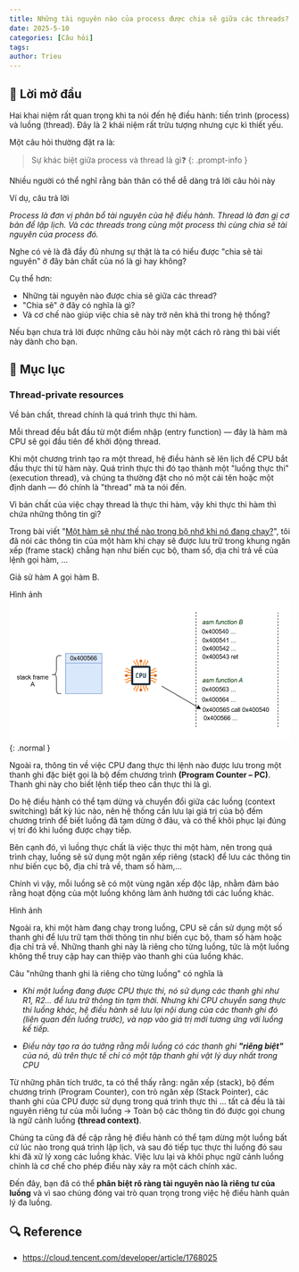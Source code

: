```yaml
---
title: Những tài nguyên nào của process được chia sẽ giữa các threads?
date: 2025-5-10
categories: [Câu hỏi]
tags: 
author: Trieu
---
```


## 🌱 Lời mở đầu
Hai khai niệm rất quan trọng khi ta nói đến hệ điều hành: tiến trình (process) và luồng (thread). Đây là 2 khái niệm rất trừu tượng nhưng cực kì thiết yếu. 

Một câu hỏi thường đặt ra là:
> Sự khác biệt giữa process và thread là gì❓
{: .prompt-info }

Nhiều người có thể nghĩ rằng bản thân có thể dễ dàng trả lời câu hỏi này

Ví dụ, câu trả lời

*Process là đơn vị phân bổ tài nguyên của hệ điều hành. Thread là đơn gị cơ bản để lặp lịch. Và các threads trong cùng một process thì cùng chia sẽ tài nguyên của process đó.*

Nghe có vẻ là đã đầy đủ nhưng sự thật là ta có hiểu được "chia sẽ tài nguyên" ở đây bản chất của nó là gì hay không?

Cụ thể hơn:
- Những tài nguyên nào được chia sẽ giữa các thread?
- "Chia sẽ" ở đây có nghĩa là gì?
- Và cơ chế nào giúp việc chia sẽ này trở nên khả thi trong hệ thống?

Nếu bạn chưa trả lời được những câu hỏi này một cách rõ ràng thì bài viết này dành cho bạn.

## 📂 Mục lục
### Thread-private resources
Về bản chất, thread chính là quá trình thực thi hàm.

Mỗi thread đều bắt đầu từ một điểm nhập (entry function) — đây là hàm mà CPU sẽ gọi đầu tiên để khởi động thread.

Khi một chương trình tạo ra một thread, hệ điều hành sẽ lên lịch để CPU bắt đầu thực thi từ hàm này. Quá trình thực thi đó tạo thành một "luồng thực thi" (execution thread), và chúng ta thường đặt cho nó một cái tên hoặc một định danh — đó chính là "thread" mà ta nói đến.

Vì bản chất của việc chạy thread là thực thi hàm, vậy khi thực thi hàm thì chứa những thông tin gì?

Trong bài viết "[Một hàm sẽ như thế nào trong bộ nhớ khi nó đang chạy?](https://nguyen-dang-trieu.github.io/posts/function-in-memory/)", tôi đã nói các thông tin của một hàm khi chạy sẽ được lưu trữ trong khung ngăn xếp (frame stack) chẳng hạn như biến cục bộ, tham số, dịa chỉ trả về của lệnh gọi hàm, ... 

Giả sử hàm A gọi hàm B.

Hình ảnh
![](/assets/articles/2025/FunctionInMemory/8.png){: .normal }

Ngoài ra, thông tin về việc CPU đang thực thi lệnh nào được lưu trong một thanh ghi đặc biệt gọi là bộ đếm chương trình **(Program Counter – PC)**. Thanh ghi này cho biết lệnh tiếp theo cần thực thi là gì.

Do hệ điều hành có thể tạm dừng và chuyển đổi giữa các luồng (context switching) bất kỳ lúc nào, nên hệ thống cần lưu lại giá trị của bộ đếm chương trình để biết luồng đã tạm dừng ở đâu, và có thể khôi phục lại đúng vị trí đó khi luồng được chạy tiếp.

Bên cạnh đó, vì luồng thực chất là việc thực thi một hàm, nên trong quá trình chạy, luồng sẽ sử dụng một ngăn xếp riêng (stack) để lưu các thông tin như biến cục bộ, địa chỉ trả về, tham số hàm,…

Chính vì vậy, mỗi luồng sẽ có một vùng ngăn xếp độc lập, nhằm đảm bảo rằng hoạt động của một luồng không làm ảnh hưởng tới các luồng khác.

Hình ảnh

Ngoài ra, khi một hàm đang chạy trong luồng, CPU sẽ cần sử dụng một số thanh ghi để lưu trữ tạm thời thông tin như biến cục bộ, tham số hàm hoặc địa chỉ trả về. Những thanh ghi này là riêng cho từng luồng, tức là một luồng không thể truy cập hay can thiệp vào thanh ghi của luồng khác. 

Câu "những thanh ghi là riêng cho từng luồng" có nghĩa là

- *Khi một luồng đang được CPU thực thi, nó sử dụng các thanh ghi như R1, R2... để lưu trữ thông tin tạm thời. Nhưng khi CPU chuyển sang thực thi luồng khác, hệ điều hành sẽ lưu lại nội dung của các thanh ghi đó (liên quan đến luồng trước), và nạp vào giá trị mới tương ứng với luồng kế tiếp.*

- *Điều này tạo ra ảo tưởng rằng mỗi luồng có các thanh ghi **"riêng biệt"** của nó, dù trên thực tế chỉ có một tập thanh ghi vật lý duy nhất trong CPU*

Từ những phân tích trước, ta có thể thấy rằng: ngăn xếp (stack), bộ đếm chương trình (Program Counter), con trỏ ngăn xếp (Stack Pointer), các thanh ghi của CPU được sử dụng trong quá trình thực thi … tất cả đều là tài nguyên riêng tư của mỗi luồng -> Toàn bộ các thông tin đó được gọi chung là ngữ cảnh luồng **(thread context)**.

Chúng ta cũng đã đề cập rằng hệ điều hành có thể tạm dừng một luồng bất cứ lúc nào trong quá trình lập lịch, và sau đó tiếp tục thực thi luồng đó sau khi đã xử lý xong các luồng khác. Việc lưu lại và khôi phục ngữ cảnh luồng chính là cơ chế cho phép điều này xảy ra một cách chính xác.

Đến đây, bạn đã có thể **phân biệt rõ ràng tài nguyên nào là riêng tư của luồng** và vì sao chúng đóng vai trò quan trọng trong việc hệ điều hành quản lý đa luồng.

## 🔍 Reference
- https://cloud.tencent.com/developer/article/1768025
